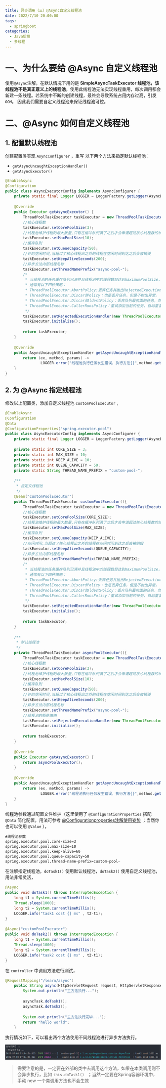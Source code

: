 ```yaml
---
title: 异步调用（三）@Async自定义线程池
date: 2022/7/10 20:00:00
tags: 
  - springboot
categories: 
  - Java后端	
  - 多线程
---
```


# 一、为什么要给 @Async 自定义线程池

 使用`@Async`注解，在默认情况下用的是 **SimpleAsyncTaskExecutor 线程池，该线程池不是真正意义上的线程池**。使用此线程池无法实现线程重用，每次调用都会新建一条线程。若系统中不断的创建线程，最终会导致系统占用内存过高，引发`OOM`。 因此我们需要自定义线程池来保证线程池可控。



# 二、@Async 如何自定义线程池



## 1. 配置默认线程池

创建配置类实现 `AsyncConfigurer` ，重写 以下两个方法来指定默认线程池：

- `getAsyncUncaughtExceptionHandler()` 
- `getAsyncExecutor()` 

```java
@EnableAsync
@Configuration
public class AsyncExecutorConfig implements AsyncConfigurer {
    private static final Logger LOGGER = LoggerFactory.getLogger(AsyncExecutorConfig.class);

    @Override
    public Executor getAsyncExecutor() {
        ThreadPoolTaskExecutor taskExecutor = new ThreadPoolTaskExecutor();
        //核心线程数
        taskExecutor.setCorePoolSize(3);
        //线程池维护线程的最大数量,只有在缓冲队列满了之后才会申请超过核心线程数的线程
        taskExecutor.setMaxPoolSize(10);
        //缓存队列
        taskExecutor.setQueueCapacity(50);
        //许的空闲时间,当超过了核心线程出之外的线程在空闲时间到达之后会被销毁
        taskExecutor.setKeepAliveSeconds(200);
        //异步方法内部线程名称
        taskExecutor.setThreadNamePrefix("async-pool-");
        /*
         * 当线程池的任务缓存队列已满并且线程池中的线程数目达到maximumPoolSize，如果还有任务到来就会采取任务拒绝策略
         * 通常有以下四种策略：
         * ThreadPoolExecutor.AbortPolicy:丢弃任务并抛出RejectedExecutionException异常。
         * ThreadPoolExecutor.DiscardPolicy：也是丢弃任务，但是不抛出异常。
         * ThreadPoolExecutor.DiscardOldestPolicy：丢弃队列最前面的任务，然后重新尝试执行任务（重复此过程）
         * ThreadPoolExecutor.CallerRunsPolicy：重试添加当前的任务，自动重复调用 execute() 方法，直到成功
         */
        taskExecutor.setRejectedExecutionHandler(new ThreadPoolExecutor.CallerRunsPolicy());
        taskExecutor.initialize();

        return taskExecutor;
    }

    @Override
    public AsyncUncaughtExceptionHandler getAsyncUncaughtExceptionHandler() {
        return (ex, method, params) ->
                LOGGER.error("线程池执行任务发生错误，执行方法{}",method.getName(),ex);
    }
}
```



## 2. 为 @Async 指定线程池

修改以上配置类，添加自定义线程池 `customPoolExecutor` ，

```java
@EnableAsync
@Configuration
@Data
@ConfigurationProperties("spring.executor.pool")
public class AsyncExecutorConfig implements AsyncConfigurer {
    private static final Logger LOGGER = LoggerFactory.getLogger(AsyncExecutorConfig.class);

    private static int CORE_SIZE = 3;
    private static int MAX_SIZE = 10;
    private static int KEEP_ALIVE = 10;
    private static int QUEUE_CAPACITY = 50;
    private static String THREAD_NAME_PREFIX = "custom-pool-";

    /**
     * 自定义线程池
     */
    @Bean("customPoolExecutor")
    public ThreadPoolTaskExecutor customPoolExecutor(){
        ThreadPoolTaskExecutor taskExecutor = new ThreadPoolTaskExecutor();
        //核心线程数
        taskExecutor.setCorePoolSize(CORE_SIZE);
        //线程池维护线程的最大数量,只有在缓冲队列满了之后才会申请超过核心线程数的线程
        taskExecutor.setMaxPoolSize(MAX_SIZE);
        //缓存队列
        taskExecutor.setQueueCapacity(KEEP_ALIVE);
        //空闲时间,当超过了核心线程出之外的线程在空闲时间到达之后会被销毁
        taskExecutor.setKeepAliveSeconds(QUEUE_CAPACITY);
        //异步方法内部线程名称
        taskExecutor.setThreadNamePrefix(THREAD_NAME_PREFIX);
        /*
         * 当线程池的任务缓存队列已满并且线程池中的线程数目达到maximumPoolSize，如果还有任务到来就会采取任y务拒绝策略
         * 通常有以下四种策略：
         * ThreadPoolExecutor.AbortPolicy:丢弃任务并抛出RejectedExecutionException异常。
         * ThreadPoolExecutor.DiscardPolicy：也是丢弃任务，但是不抛出异常。
         * ThreadPoolExecutor.DiscardOldestPolicy：丢弃队列最前面的任务，然后重新尝试执行任务（重复此过程）
         * ThreadPoolExecutor.CallerRunsPolicy：重试添加当前的任务，自动重复调用 execute() 方法，直到成功
         */
        taskExecutor.setRejectedExecutionHandler(new ThreadPoolExecutor.CallerRunsPolicy());
        taskExecutor.initialize();

        return taskExecutor;
    }

    /**
     * 默认线程池
     */
    private ThreadPoolTaskExecutor asyncPoolExecutor(){
        ThreadPoolTaskExecutor taskExecutor = new ThreadPoolTaskExecutor();
        //核心线程数
        taskExecutor.setCorePoolSize(3);
        //线程池维护线程的最大数量,只有在缓冲队列满了之后才会申请超过核心线程数的线程
        taskExecutor.setMaxPoolSize(10);
        //缓存队列
        taskExecutor.setQueueCapacity(50);
        //许的空闲时间,当超过了核心线程出之外的线程在空闲时间到达之后会被销毁
        taskExecutor.setKeepAliveSeconds(200);
        //异步方法内部线程名称
        taskExecutor.setThreadNamePrefix("async-pool-");
        //线程池的拒绝策略
        taskExecutor.setRejectedExecutionHandler(new ThreadPoolExecutor.CallerRunsPolicy());
        taskExecutor.initialize();

        return taskExecutor;
    }

    @Override
    public Executor getAsyncExecutor() {
        return asyncPoolExecutor();
    }

    @Override
    public AsyncUncaughtExceptionHandler getAsyncUncaughtExceptionHandler() {
        return (ex, method, params) ->
                LOGGER.error("线程池执行任务发生错误，执行方法{}",method.getName(),ex);
    }
}
```



线程池参数通过配置文件维护（这里使用了 `@ConfigurationProperties` 搭配 `@Data` 简化配置，用法可参考  [@Configurationproperties注解使用姿势](https://blog.csdn.net/yusimiao/article/details/97622666) ；当然你也可以使用 `@Value` ），

```properties
#线程池参数
spring.executor.pool.core-size=3
spring.executor.pool.max-size=10
spring.executor.pool.keep-alive=60
spring.executor.pool.queue-capacity=50
spring.executor.pool.thread-name-prefix=custom-pool-
```



在注解指定线程池，`doTask1()` 使用默认线程池，`doTask2()` 使用自定义线程池，用法非常灵活，

```java
@Async
public void doTask1() throws InterruptedException {
    long t1 = System.currentTimeMillis();
    Thread.sleep(1000);
    long t2 = System.currentTimeMillis();
    LOGGER.info("task1 cost {} ms" , t2-t1);
}

@Async("customPoolExecutor")
public void doTask2() throws InterruptedException {
    long t1 = System.currentTimeMillis();
    Thread.sleep(1000);
    long t2 = System.currentTimeMillis();
    LOGGER.info("task2 cost {} ms" , t2-t1);
}
```



在 `controller` 中调用方法进行测试，

```java
@RequestMapping("/learn/async")
    public String async(HttpServletRequest request, HttpServletResponse response) throws InterruptedException {
        System.out.println("主方法执行...");

        asyncTask.doTask1();
        asyncTask.doTask2();

        System.out.println("主方法执行完毕...");
        return "hello world";
    }
```



执行情况如下，可以看出两个方法使用不同线程池进行异步方法执行。

![1657278380302](../blog-assets/异步调用(三)/1657278380302.png)

> 需要注意的是，一定要在外部的类中去调用这个方法，如果在本类调用则不会异步执行，比如 `this.doTask1() ` ；当然一定要在Spring容器环境中，手动 new 一个类调用方法也不会生效